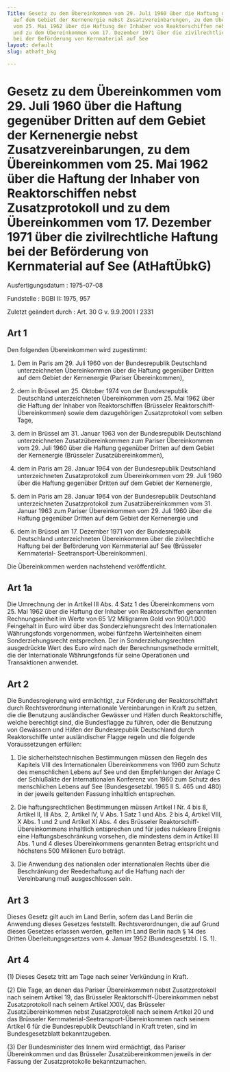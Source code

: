 ```yaml
---
Title: Gesetz zu dem Übereinkommen vom 29. Juli 1960 über die Haftung gegenüber Dritten
  auf dem Gebiet der Kernenergie nebst Zusatzvereinbarungen, zu dem Übereinkommen
  vom 25. Mai 1962 über die Haftung der Inhaber von Reaktorschiffen nebst Zusatzprotokoll
  und zu dem Übereinkommen vom 17. Dezember 1971 über die zivilrechtliche Haftung
  bei der Beförderung von Kernmaterial auf See
layout: default
slug: athaft_bkg

---
```


# Gesetz zu dem Übereinkommen vom 29. Juli 1960 über die Haftung gegenüber Dritten auf dem Gebiet der Kernenergie nebst Zusatzvereinbarungen, zu dem Übereinkommen vom 25. Mai 1962 über die Haftung der Inhaber von Reaktorschiffen nebst Zusatzprotokoll und zu dem Übereinkommen vom 17. Dezember 1971 über die zivilrechtliche Haftung bei der Beförderung von Kernmaterial auf See (AtHaftÜbkG)

Ausfertigungsdatum
:   1975-07-08

Fundstelle
:   BGBl II: 1975, 957

Zuletzt geändert durch
:   Art. 30 G v. 9.9.2001 I 2331


## Art 1

Den folgenden Übereinkommen wird zugestimmt:

1.  Dem in Paris am 29. Juli 1960 von der Bundesrepublik Deutschland
    unterzeichneten Übereinkommen über die Haftung gegenüber Dritten auf
    dem Gebiet der Kernenergie (Pariser Übereinkommen),


2.  dem in Brüssel am 25. Oktober 1974 von der Bundesrepublik Deutschland
    unterzeichneten Übereinkommen vom 25. Mai 1962 über die Haftung der
    Inhaber von Reaktorschiffen (Brüsseler Reaktorschiff-Übereinkommen)
    sowie dem dazugehörigen Zusatzprotokoll vom selben Tage,


3.  dem in Brüssel am 31. Januar 1963 von der Bundesrepublik Deutschland
    unterzeichneten Zusatzübereinkommen zum Pariser Übereinkommen vom 29.
    Juli 1960 über die Haftung gegenüber Dritten auf dem Gebiet der
    Kernenergie (Brüsseler Zusatzübereinkommen),


4.  dem in Paris am 28. Januar 1964 von der Bundesrepublik Deutschland
    unterzeichneten Zusatzprotokoll zum Übereinkommen vom 29. Juli 1960
    über die Haftung gegenüber Dritten auf dem Gebiet der Kernenergie,


5.  dem in Paris am 28. Januar 1964 von der Bundesrepublik Deutschland
    unterzeichneten Zusatzprotokoll zum Zusatzübereinkommen vom 31. Januar
    1963 zum Pariser Übereinkommen vom 29. Juli 1960 über die Haftung
    gegenüber Dritten auf dem Gebiet der Kernenergie und


6.  dem in Brüssel am 17. Dezember 1971 von der Bundesrepublik Deutschland
    unterzeichneten Übereinkommen über die zivilrechtliche Haftung bei der
    Beförderung von Kernmaterial auf See (Brüsseler Kernmaterial-
    Seetransport-Übereinkommen).



Die Übereinkommen werden nachstehend veröffentlicht.


## Art 1a

Die Umrechnung der in Artikel III Abs. 4 Satz 1 des Übereinkommens vom
25\. Mai 1962 über die Haftung der Inhaber von Reaktorschiffen
genannten Rechnungseinheit im Werte von 65 1/2 Milligramm Gold von
900/1.000 Feingehalt in Euro wird über das Sonderziehungsrecht des
Internationalen Währungsfonds vorgenommen, wobei fünfzehn
Werteinheiten einem Sonderziehungsrecht entsprechen. Der in
Sonderziehungsrechten ausgedrückte Wert des Euro wird nach der
Berechnungsmethode ermittelt, die der Internationale Währungsfonds für
seine Operationen und Transaktionen anwendet.


## Art 2

Die Bundesregierung wird ermächtigt, zur Förderung der
Reaktorschiffahrt durch Rechtsverordnung internationale Vereinbarungen
in Kraft zu setzen, die die Benutzung ausländischer Gewässer und Häfen
durch Reaktorschiffe, welche berechtigt sind, die Bundesflagge zu
führen, oder die Benutzung von Gewässern und Häfen der Bundesrepublik
Deutschland durch Reaktorschiffe unter ausländischer Flagge regeln und
die folgende Voraussetzungen erfüllen:

1.  Die sicherheitstechnischen Bestimmungen müssen den Regeln des Kapitels
    VIII des Internationalen Übereinkommens von 1960 zum Schutz des
    menschlichen Lebens auf See und den Empfehlungen der Anlage C der
    Schlußakte der Internationalen Konferenz von 1960 zum Schutz des
    menschlichen Lebens auf See (Bundesgesetzbl. 1965 II S. 465 und 480)
    in der jeweils geltenden Fassung inhaltlich entsprechen.


2.  Die haftungsrechtlichen Bestimmungen müssen Artikel I Nr. 4 bis 8,
    Artikel II, III Abs. 2, Artikel IV, V Abs. 1 Satz 1 und Abs. 2 bis 4,
    Artikel VIII, X Abs. 1 und 2 und Artikel XI Abs. 4 des Brüsseler
    Reaktorschiff-Übereinkommens inhaltlich entsprechen und für jedes
    nukleare Ereignis eine Haftungsbeschränkung vorsehen, die mindestens
    dem in Artikel III Abs. 1 und 4 dieses Übereinkommens genannten Betrag
    entspricht und höchstens 500 Millionen Euro beträgt.


3.  Die Anwendung des nationalen oder internationalen Rechts über die
    Beschränkung der Reederhaftung auf die Haftung nach der Vereinbarung
    muß ausgeschlossen sein.





## Art 3

Dieses Gesetz gilt auch im Land Berlin, sofern das Land Berlin die
Anwendung dieses Gesetzes feststellt. Rechtsverordnungen, die auf
Grund dieses Gesetzes erlassen werden, gelten im Land Berlin nach § 14
des Dritten Überleitungsgesetzes vom 4. Januar 1952 (Bundesgesetzbl. I
S. 1).


## Art 4

(1) Dieses Gesetz tritt am Tage nach seiner Verkündung in Kraft.

(2) Die Tage, an denen das Pariser Übereinkommen nebst Zusatzprotokoll
nach seinem Artikel 19, das Brüsseler Reaktorschiff-Übereinkommen
nebst Zusatzprotokoll nach seinem Artikel XXIV, das Brüsseler
Zusatzübereinkommen nebst Zusatzprotokoll nach seinem Artikel 20 und
das Brüsseler Kernmaterial-Seetransport-Übereinkommen nach seinem
Artikel 6 für die Bundesrepublik Deutschland in Kraft treten, sind im
Bundesgesetzblatt bekanntzugeben.

(3) Der Bundesminister des Innern wird ermächtigt, das Pariser
Übereinkommen und das Brüsseler Zusatzübereinkommen jeweils in der
Fassung der Zusatzprotokolle bekanntzumachen.

